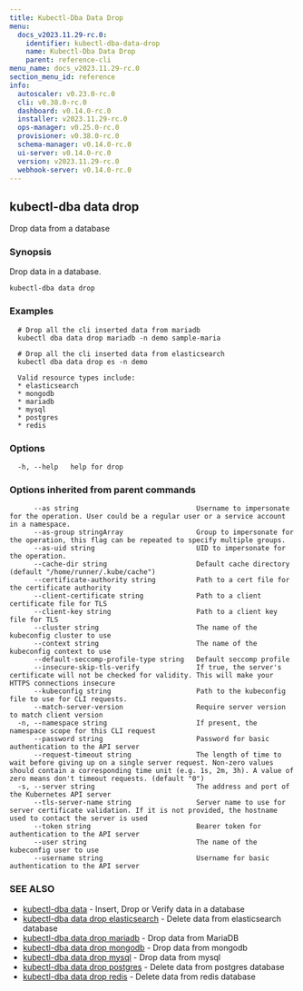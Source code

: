 ```yaml
---
title: Kubectl-Dba Data Drop
menu:
  docs_v2023.11.29-rc.0:
    identifier: kubectl-dba-data-drop
    name: Kubectl-Dba Data Drop
    parent: reference-cli
menu_name: docs_v2023.11.29-rc.0
section_menu_id: reference
info:
  autoscaler: v0.23.0-rc.0
  cli: v0.38.0-rc.0
  dashboard: v0.14.0-rc.0
  installer: v2023.11.29-rc.0
  ops-manager: v0.25.0-rc.0
  provisioner: v0.38.0-rc.0
  schema-manager: v0.14.0-rc.0
  ui-server: v0.14.0-rc.0
  version: v2023.11.29-rc.0
  webhook-server: v0.14.0-rc.0
---
```


## kubectl-dba data drop

Drop data from a database

### Synopsis

Drop data in a database.

```
kubectl-dba data drop
```

### Examples

```
  # Drop all the cli inserted data from mariadb
  kubectl dba data drop mariadb -n demo sample-maria
  
  # Drop all the cli inserted data from elasticsearch
  kubectl dba data drop es -n demo
  
  Valid resource types include:
  * elasticsearch
  * mongodb
  * mariadb
  * mysql
  * postgres
  * redis
```

### Options

```
  -h, --help   help for drop
```

### Options inherited from parent commands

```
      --as string                             Username to impersonate for the operation. User could be a regular user or a service account in a namespace.
      --as-group stringArray                  Group to impersonate for the operation, this flag can be repeated to specify multiple groups.
      --as-uid string                         UID to impersonate for the operation.
      --cache-dir string                      Default cache directory (default "/home/runner/.kube/cache")
      --certificate-authority string          Path to a cert file for the certificate authority
      --client-certificate string             Path to a client certificate file for TLS
      --client-key string                     Path to a client key file for TLS
      --cluster string                        The name of the kubeconfig cluster to use
      --context string                        The name of the kubeconfig context to use
      --default-seccomp-profile-type string   Default seccomp profile
      --insecure-skip-tls-verify              If true, the server's certificate will not be checked for validity. This will make your HTTPS connections insecure
      --kubeconfig string                     Path to the kubeconfig file to use for CLI requests.
      --match-server-version                  Require server version to match client version
  -n, --namespace string                      If present, the namespace scope for this CLI request
      --password string                       Password for basic authentication to the API server
      --request-timeout string                The length of time to wait before giving up on a single server request. Non-zero values should contain a corresponding time unit (e.g. 1s, 2m, 3h). A value of zero means don't timeout requests. (default "0")
  -s, --server string                         The address and port of the Kubernetes API server
      --tls-server-name string                Server name to use for server certificate validation. If it is not provided, the hostname used to contact the server is used
      --token string                          Bearer token for authentication to the API server
      --user string                           The name of the kubeconfig user to use
      --username string                       Username for basic authentication to the API server
```

### SEE ALSO

* [kubectl-dba data](/docs/v2023.11.29-rc.0/reference/cli/kubectl-dba_data)	 - Insert, Drop or Verify data in a database
* [kubectl-dba data drop elasticsearch](/docs/v2023.11.29-rc.0/reference/cli/kubectl-dba_data_drop_elasticsearch)	 - Delete data from elasticsearch database
* [kubectl-dba data drop mariadb](/docs/v2023.11.29-rc.0/reference/cli/kubectl-dba_data_drop_mariadb)	 - Drop data from MariaDB
* [kubectl-dba data drop mongodb](/docs/v2023.11.29-rc.0/reference/cli/kubectl-dba_data_drop_mongodb)	 - Drop data from mongodb
* [kubectl-dba data drop mysql](/docs/v2023.11.29-rc.0/reference/cli/kubectl-dba_data_drop_mysql)	 -  Drop data from mysql
* [kubectl-dba data drop postgres](/docs/v2023.11.29-rc.0/reference/cli/kubectl-dba_data_drop_postgres)	 - Delete data from postgres database
* [kubectl-dba data drop redis](/docs/v2023.11.29-rc.0/reference/cli/kubectl-dba_data_drop_redis)	 - Delete data from redis database

